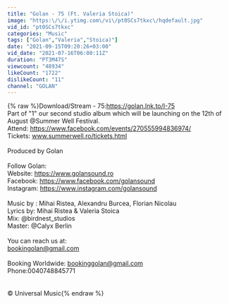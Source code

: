 ```yaml
---
title: "Golan - 75 (Ft. Valeria Stoica)"
image: "https:\/\/i.ytimg.com\/vi\/pt0SCs7tkxc\/hqdefault.jpg"
vid_id: "pt0SCs7tkxc"
categories: "Music"
tags: ["Golan","Valeria","Stoica)"]
date: "2021-09-15T09:20:26+03:00"
vid_date: "2021-07-16T06:00:11Z"
duration: "PT3M47S"
viewcount: "48934"
likeCount: "1722"
dislikeCount: "11"
channel: "GOLAN"
---
```

{% raw %}Download/Stream - 75:<a rel="nofollow" target="blank" href="https://golan.lnk.to/I-75">https://golan.lnk.to/I-75</a><br />Part of &quot;1&quot; our second studio album which will be launching on the 12th of August @Summer Well Festival.<br />Attend: <a rel="nofollow" target="blank" href="https://www.facebook.com/events/270555994836974/">https://www.facebook.com/events/270555994836974/</a><br />Tickets: www.summerwell.ro/tickets.html<br /><br />Produced by Golan<br /><br />Follow Golan:<br />Website: <a rel="nofollow" target="blank" href="https://www.golansound.ro">https://www.golansound.ro</a><br />Facebook: <a rel="nofollow" target="blank" href="https://www.facebook.com/golansound">https://www.facebook.com/golansound</a><br />Instagram: <a rel="nofollow" target="blank" href="https://www.instagram.com/golansound">https://www.instagram.com/golansound</a><br /><br />Music by : Mihai Ristea, Alexandru Burcea, Florian Nicolau<br />Lyrics by: Mihai Ristea &amp; Valeria Stoica<br />Mix: @birdnest_studios<br />Master: @Calyx Berlin<br /><br />You can reach us at:<br />bookingolan@gmail.com<br /><br />Booking Worldwide: bookinggolan@gmail.com<br />Phone:0040748845771<br /><br /><br />© Universal Music{% endraw %}

